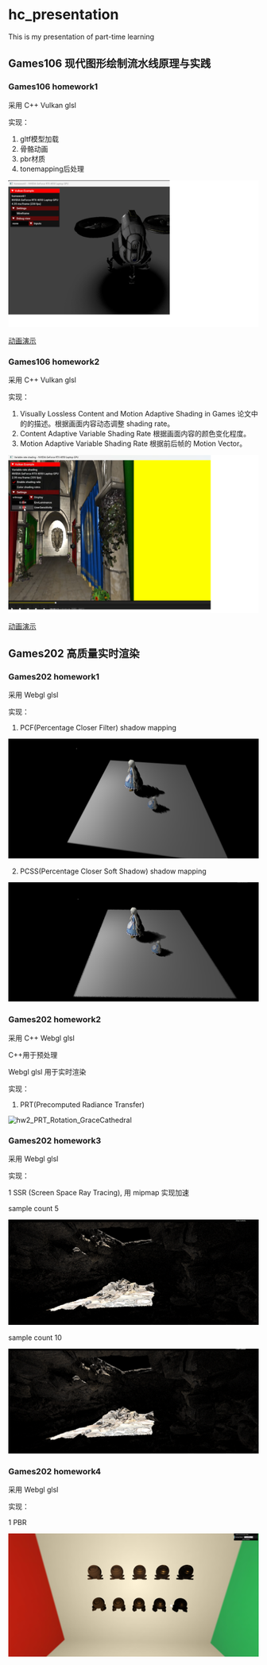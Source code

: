 # hc_presentation
This is my presentation of part-time learning

## Games106 现代图形绘制流水线原理与实践



### Games106 homework1

采用 C++ Vulkan glsl

实现：
1. gltf模型加载
2. 骨骼动画
3. pbr材质
4. tonemapping后处理

![hw1](./resource/Games106/hw1_1.png)

[动画演示](https://www.bilibili.com/video/BV1TS421w7XU/?spm_id_from=333.999.0.0&vd_source=42933a8483f1416468971bf46a437627)


### Games106 homework2 

采用 C++ Vulkan glsl

实现：
1. Visually Lossless Content and Motion Adaptive Shading in Games 论文中的的描述。根据画面内容动态调整 shading rate。
2. Content Adaptive Variable Shading Rate 根据画面内容的颜色变化程度。
3. Motion Adaptive Variable Shading Rate 根据前后帧的 Motion Vector。

![hw1](./resource/Games106/hw2_1.png)

[动画演示](https://www.bilibili.com/video/BV1ti421Z7ac/?spm_id_from=333.999.0.0&vd_source=42933a8483f1416468971bf46a437627)


## Games202 高质量实时渲染

### Games202 homework1

采用 Webgl glsl

实现：

1. PCF(Percentage Closer Filter) shadow mapping

![hw1_pcf](./resource/Games202/hw1_PCF.PNG)

2. PCSS(Percentage Closer Soft Shadow) shadow mapping

![hw1_pcss](./resource/Games202/hw1_PCSS.PNG)


### Games202 homework2

采用 C++ Webgl glsl

C++用于预处理

Webgl glsl 用于实时渲染

实现：

1. PRT(Precomputed Radiance Transfer)

![hw2_PRT_Rotation_GraceCathedral](./resource/Games202/hw2_PRT_Rotation_GraceCathedral.gif)


### Games202 homework3

采用 Webgl glsl

实现：

1 SSR (Screen Space Ray Tracing), 用 mipmap 实现加速

sample count 5

![hw3_SSR_5sample](./resource/Games202/hw3_SSR_5sample.png)

sample count 10

![hw3_SSR_5sample](./resource/Games202/hw3_SSR_10sample.png)

### Games202 homework4

采用 Webgl glsl

实现：

1 PBR

![hw4_pbr](./resource/Games202/hw4_pbr.png)